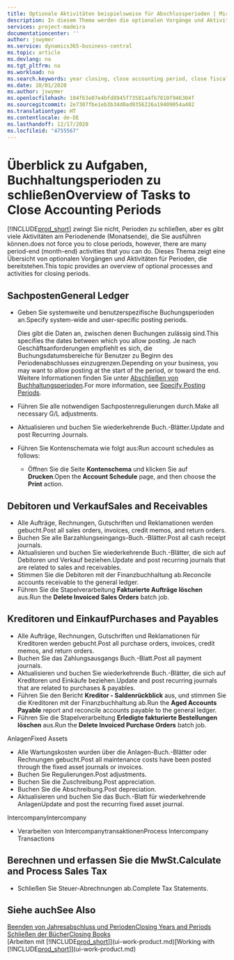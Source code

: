 ```yaml
---
title: Optionale Aktivitäten beispielsweise für Abschlussperioden | Microsoft Docs
description: In diesem Thema werden die optionalen Vorgänge und Aktivitäten Abschlussbuchhaltungsperioden in  Business Central dargelegt.
services: project-madeira
documentationcenter: ''
author: jswymer
ms.service: dynamics365-business-central
ms.topic: article
ms.devlang: na
ms.tgt_pltfrm: na
ms.workload: na
ms.search.keywords: year closing, close accounting period, close fiscal year, aging, creditor payments, vendor payments
ms.date: 10/01/2020
ms.author: jswymer
ms.openlocfilehash: 104f63e07e4bfd8945f73581a4fb7810f946304f
ms.sourcegitcommit: 2e7307fbe1eb3b34d0ad9356226a19409054a402
ms.translationtype: HT
ms.contentlocale: de-DE
ms.lasthandoff: 12/17/2020
ms.locfileid: "4755567"
---
```

# <a name="overview-of-tasks-to-close-accounting-periods"></a><span data-ttu-id="69918-103">Überblick zu Aufgaben, Buchhaltungsperioden zu schließen</span><span class="sxs-lookup"><span data-stu-id="69918-103">Overview of Tasks to Close Accounting Periods</span></span>
[!INCLUDE[prod_short](includes/prod_short.md)] <span data-ttu-id="69918-104">zwingt Sie nicht, Perioden zu schließen, aber es gibt viele Aktivitäten am Periodenende (Monatsende), die Sie ausführen können.</span><span class="sxs-lookup"><span data-stu-id="69918-104">does not force you to close periods, however, there are many period-end (month-end) activities that you can do.</span></span> <span data-ttu-id="69918-105">Dieses Thema zeigt eine Übersicht von optionalen Vorgängen und Aktivitäten für Perioden, die bereitstehen.</span><span class="sxs-lookup"><span data-stu-id="69918-105">This topic provides an overview of optional processes and activities for closing periods.</span></span>  

## <a name="general-ledger"></a><span data-ttu-id="69918-106">Sachposten</span><span class="sxs-lookup"><span data-stu-id="69918-106">General Ledger</span></span>
* <span data-ttu-id="69918-107">Geben Sie systemweite und benutzerspezifische Buchungsperioden an.</span><span class="sxs-lookup"><span data-stu-id="69918-107">Specify system-wide and user-specific posting periods.</span></span>  

    <span data-ttu-id="69918-108">Dies gibt die Daten an, zwischen denen Buchungen zulässig sind.</span><span class="sxs-lookup"><span data-stu-id="69918-108">This specifies the dates between which you allow posting.</span></span> <span data-ttu-id="69918-109">Je nach Geschäftsanforderungen empfiehlt es sich, die Buchungsdatumsbereiche für Benutzer zu Beginn des Periodenabschlusses einzugrenzen.</span><span class="sxs-lookup"><span data-stu-id="69918-109">Depending on your business, you may want to allow posting at the start of the period, or toward the end.</span></span> <span data-ttu-id="69918-110">Weitere Informationen finden Sie unter [Abschließen von Buchhaltungsperioden](finance-how-specify-posting-periods.md).</span><span class="sxs-lookup"><span data-stu-id="69918-110">For more information, see [Specify Posting Periods](finance-how-specify-posting-periods.md).</span></span>  
* <span data-ttu-id="69918-111">Führen Sie alle notwendigen Sachpostenregulierungen durch.</span><span class="sxs-lookup"><span data-stu-id="69918-111">Make all necessary G/L adjustments.</span></span>  
* <span data-ttu-id="69918-112">Aktualisieren und buchen Sie wiederkehrende Buch.-Blätter.</span><span class="sxs-lookup"><span data-stu-id="69918-112">Update and post Recurring Journals.</span></span>  
  <!--* Process Consolidations-->
* <span data-ttu-id="69918-113">Führen Sie Kontenschemata wie folgt aus:</span><span class="sxs-lookup"><span data-stu-id="69918-113">Run account schedules as follows:</span></span>  
  * <span data-ttu-id="69918-114">Öffnen Sie die Seite **Kontenschema** und klicken Sie auf **Drucken**.</span><span class="sxs-lookup"><span data-stu-id="69918-114">Open the **Account Schedule** page, and then choose the **Print** action.</span></span>  

## <a name="sales-and-receivables"></a><span data-ttu-id="69918-115">Debitoren und Verkauf</span><span class="sxs-lookup"><span data-stu-id="69918-115">Sales and Receivables</span></span>
* <span data-ttu-id="69918-116">Alle Aufträge, Rechnungen, Gutschriften und Reklamationen werden gebucht.</span><span class="sxs-lookup"><span data-stu-id="69918-116">Post all sales orders, invoices, credit memos, and return orders.</span></span>  
* <span data-ttu-id="69918-117">Buchen Sie alle Barzahlungseingangs-Buch.-Blätter.</span><span class="sxs-lookup"><span data-stu-id="69918-117">Post all cash receipt journals.</span></span>  
* <span data-ttu-id="69918-118">Aktualisieren und buchen Sie wiederkehrende Buch.-Blätter, die sich auf Debitoren und Verkauf beziehen.</span><span class="sxs-lookup"><span data-stu-id="69918-118">Update and post recurring journals that are related to sales and receivables.</span></span>  
* <span data-ttu-id="69918-119">Stimmen Sie die Debitoren mit der Finanzbuchhaltung ab.</span><span class="sxs-lookup"><span data-stu-id="69918-119">Reconcile accounts receivable to the general ledger.</span></span>  
* <span data-ttu-id="69918-120">Führen Sie die Stapelverarbeitung **Fakturierte Aufträge löschen** aus.</span><span class="sxs-lookup"><span data-stu-id="69918-120">Run the **Delete Invoiced Sales Orders** batch job.</span></span>  

## <a name="purchases-and-payables"></a><span data-ttu-id="69918-121">Kreditoren und Einkauf</span><span class="sxs-lookup"><span data-stu-id="69918-121">Purchases and Payables</span></span>
* <span data-ttu-id="69918-122">Alle Aufträge, Rechnungen, Gutschriften und Reklamationen für Kreditoren werden gebucht.</span><span class="sxs-lookup"><span data-stu-id="69918-122">Post all purchase orders, invoices, credit memos, and return orders.</span></span>  
* <span data-ttu-id="69918-123">Buchen Sie das Zahlungsausgangs Buch.-Blatt.</span><span class="sxs-lookup"><span data-stu-id="69918-123">Post all payment journals.</span></span>  
* <span data-ttu-id="69918-124">Aktualisieren und buchen Sie wiederkehrende Buch.-Blätter, die sich auf Kreditoren und Einkäufe beziehen.</span><span class="sxs-lookup"><span data-stu-id="69918-124">Update and post recurring journals that are related to purchases & payables.</span></span>  
* <span data-ttu-id="69918-125">Führen Sie den Bericht **Kreditor - Saldenrückblick** aus, und stimmen Sie die Kreditoren mit der Finanzbuchhaltung ab.</span><span class="sxs-lookup"><span data-stu-id="69918-125">Run the **Aged Accounts Payable** report and reconcile accounts payable to the general ledger.</span></span>  
* <span data-ttu-id="69918-126">Führen Sie die Stapelverarbeitung **Erledigte fakturierte Bestellungen löschen** aus.</span><span class="sxs-lookup"><span data-stu-id="69918-126">Run the **Delete Invoiced Purchase Orders** batch job.</span></span>  

<span data-ttu-id="69918-127">Anlagen</span><span class="sxs-lookup"><span data-stu-id="69918-127">Fixed Assets</span></span>
* <span data-ttu-id="69918-128">Alle Wartungskosten wurden über die Anlagen-Buch.-Blätter oder Rechnungen gebucht.</span><span class="sxs-lookup"><span data-stu-id="69918-128">Post all maintenance costs have been posted through the fixed asset journals or invoices.</span></span>
* <span data-ttu-id="69918-129">Buchen Sie Regulierungen.</span><span class="sxs-lookup"><span data-stu-id="69918-129">Post adjustments.</span></span>
* <span data-ttu-id="69918-130">Buchen Sie die Zuschreibung.</span><span class="sxs-lookup"><span data-stu-id="69918-130">Post appreciation.</span></span>
* <span data-ttu-id="69918-131">Buchen Sie die Abschreibung.</span><span class="sxs-lookup"><span data-stu-id="69918-131">Post depreciation.</span></span>
* <span data-ttu-id="69918-132">Aktualisieren und buchen Sie das Buch.-Blatt für wiederkehrende Anlagen</span><span class="sxs-lookup"><span data-stu-id="69918-132">Update and post the recurring fixed asset journal.</span></span>

<span data-ttu-id="69918-133">Intercompany</span><span class="sxs-lookup"><span data-stu-id="69918-133">Intercompany</span></span>
* <span data-ttu-id="69918-134">Verarbeiten von Intercompanytransaktionen</span><span class="sxs-lookup"><span data-stu-id="69918-134">Process Intercompany Transactions</span></span>

## <a name="calculate-and-process-sales-tax"></a><span data-ttu-id="69918-135">Berechnen und erfassen Sie die MwSt.</span><span class="sxs-lookup"><span data-stu-id="69918-135">Calculate and Process Sales Tax</span></span>
* <span data-ttu-id="69918-136">Schließen Sie Steuer-Abrechnungen ab.</span><span class="sxs-lookup"><span data-stu-id="69918-136">Complete Tax Statements.</span></span>  

## <a name="see-also"></a><span data-ttu-id="69918-137">Siehe auch</span><span class="sxs-lookup"><span data-stu-id="69918-137">See Also</span></span>
[<span data-ttu-id="69918-138">Beenden von Jahresabschluss und Perioden</span><span class="sxs-lookup"><span data-stu-id="69918-138">Closing Years and Periods</span></span>](year-close-years-periods.md)  
[<span data-ttu-id="69918-139">Schließen der Bücher</span><span class="sxs-lookup"><span data-stu-id="69918-139">Closing Books</span></span>](year-close-books.md)  
<span data-ttu-id="69918-140">[Arbeiten mit [!INCLUDE[prod_short](includes/prod_short.md)]](ui-work-product.md)</span><span class="sxs-lookup"><span data-stu-id="69918-140">[Working with [!INCLUDE[prod_short](includes/prod_short.md)]](ui-work-product.md)</span></span>

